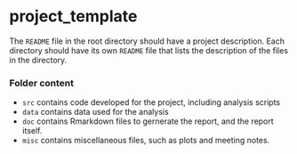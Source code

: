 # project_template

The `README` file in the root directory should have a project description. Each directory should have its own `README` file that lists the description of the files in the directory. 

### Folder content
* `src` contains code developed for the project, including analysis scripts
* `data` contains data used for the analysis
* `doc` contains Rmarkdown files to gernerate the report, and the report itself. 
* `misc` contains miscellaneous files, such as plots and meeting notes.
